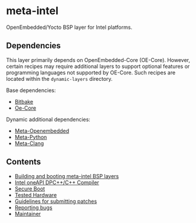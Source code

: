 # meta-intel

OpenEmbedded/Yocto BSP layer for Intel platforms.

## Dependencies

This layer primarily depends on OpenEmbedded-Core (OE-Core). However, certain
recipes may require additional layers to support optional features or
programming languages not supported by OE-Core. Such recipes are located within
the `dynamic-layers` directory.

Base dependencies:
- [Bitbake](https://git.openembedded.org/bitbake)
- [Oe-Core](https://git.openembedded.org/openembedded-core)

Dynamic additional dependencies:

- [Meta-Openembedded](https://git.openembedded.org/meta-openembedded/tree/meta-oe)
- [Meta-Python](https://git.openembedded.org/meta-openembedded/tree/meta-python)
- [Meta-Clang](https://github.com/kraj/meta-clang.git)


## Contents

- [Building and booting meta-intel BSP layers](documentation/building_and_booting.md)
- [Intel oneAPI DPC++/C++ Compiler](documentation/dpcpp-compiler.md)
- [Secure Boot](documentation/secureboot/README)
- [Tested Hardware](documentation/tested_hardware.md)
- [Guidelines for submitting patches](documentation/submitting_patches.md)
- [Reporting bugs](documentation/reporting_bugs.md)
- [Maintainer](MAINTAINERS)


